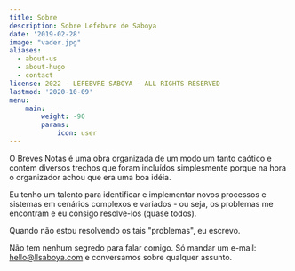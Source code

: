 ```yaml
---
title: Sobre
description: Sobre Lefebvre de Saboya
date: '2019-02-28'
image: "vader.jpg"
aliases:
  - about-us
  - about-hugo
  - contact
license: 2022 - LEFEBVRE SABOYA - ALL RIGHTS RESERVED
lastmod: '2020-10-09'
menu:
    main: 
        weight: -90
        params:
            icon: user
---
```


O Breves Notas é uma obra organizada de um modo um tanto caótico e contém diversos trechos que foram incluídos simplesmente porque na hora o organizador achou que era uma boa idéia.

Eu tenho um talento para identificar e implementar novos processos e sistemas em cenários complexos e variados - ou seja, os problemas me encontram e eu consigo resolve-los (quase todos).

Quando não estou resolvendo os tais "problemas", eu escrevo.

Não tem nenhum segredo para falar comigo. Só mandar um e-mail: [hello@llsaboya.com](mailto:hello@llsaboya.com) e conversamos sobre qualquer assunto.
